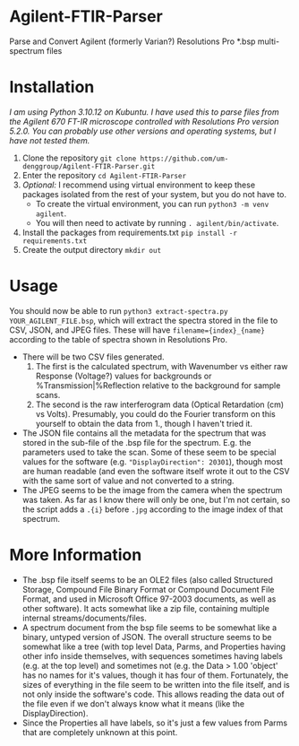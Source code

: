 # Agilent-FTIR-Parser
Parse and Convert Agilent (formerly Varian?) Resolutions Pro *.bsp multi-spectrum files

# Installation

*I am using Python 3.10.12 on Kubuntu. I have used this to parse files from the Agilent 670 FT-IR microscope controlled with Resolutions Pro version 5.2.0. You can probably use other versions and operating systems, but I have not tested them.*

1. Clone the repository `git clone https://github.com/um-denggroup/Agilent-FTIR-Parser.git`
2. Enter the repository `cd Agilent-FTIR-Parser`
3. *Optional:* I recommend using virtual environment to keep these packages isolated from the rest of your system, but you do not have to. 
    - To create the virtual environment, you can run `python3 -m venv agilent`.
    - You will then need to activate by running `. agilent/bin/activate`.
4. Install the packages from requirements.txt `pip install -r requirements.txt`
5. Create the output directory `mkdir out`

# Usage

You should now be able to run `python3 extract-spectra.py YOUR_AGILENT_FILE.bsp`, which will extract the spectra stored in the file to CSV, JSON, and JPEG files. These will have `filename={index}_{name}` according to the table of spectra shown in Resolutions Pro.

- There will be two CSV files generated. 
    1. The first is the calculated spectrum, with Wavenumber vs either raw Response (Voltage?) values for backgrounds or %Transmission|%Reflection relative to the background for sample scans.
    2. The second is the raw interferogram data (Optical Retardation (cm) vs Volts). Presumably, you could do the Fourier transform on this yourself to obtain the data from 1., though I haven't tried it.
- The JSON file contains all the metadata for the spectrum that was stored in the sub-file of the .bsp file for the spectrum. E.g. the parameters used to take the scan. Some of these seem to be special values for the software (e.g. `"DisplayDirection": 20301`), though most are human readable (and even the software itself wrote it out to the CSV with the same sort of value and not converted to a string.
- The JPEG seems to be the image from the camera when the spectrum was taken. As far as I know there will only be one, but I'm not certain, so the script adds a `.{i}` before `.jpg` according to the image index of that spectrum.


# More Information

* The .bsp file itself seems to be an OLE2 files (also called Structured Storage, Compound File Binary Format or Compound Document File Format, and used in Microsoft Office 97-2003 documents, as well as other software). It acts somewhat like a zip file, containing multiple internal streams/documents/files.
* A spectrum document from the bsp file seems to be somewhat like a binary, untyped version of JSON. The overall structure seems to be somewhat like a tree (with top level Data, Parms, and Properties having other info inside themselves, with sequences sometimes having labels (e.g. at the top level) and sometimes not (e.g. the Data > 1.00 'object' has no names for it's values, though it has four of them. Fortunately, the sizes of everything in the file seem to be written into the file itself, and is not only inside the software's code. This allows reading the data out of the file even if we don't always know what it means (like the DisplayDirection).
* Since the Properties all have labels, so it's just a few values from Parms that are completely unknown at this point.
